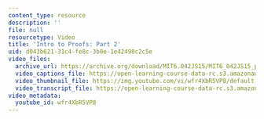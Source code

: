 ```yaml
---
content_type: resource
description: ''
file: null
resourcetype: Video
title: 'Intro to Proofs: Part 2'
uid: d043b621-31c4-fe8c-3b0e-1e42498c2c5e
video_files:
  archive_url: https://archive.org/download/MIT6.042JS15/MIT6_042JS15_proof2_ipod.mp4
  video_captions_file: https://open-learning-course-data-rc.s3.amazonaws.com/6-042j-mathematics-for-computer-science-spring-2015/4bd50a54a480552c9eaef2605aaee184_wfr4XbR5VP8.vtt
  video_thumbnail_file: https://img.youtube.com/vi/wfr4XbR5VP8/default.jpg
  video_transcript_file: https://open-learning-course-data-rc.s3.amazonaws.com/6-042j-mathematics-for-computer-science-spring-2015/6f87ac463d995fe568adfb2a9ad8f558_wfr4XbR5VP8.pdf
video_metadata:
  youtube_id: wfr4XbR5VP8
---
```

